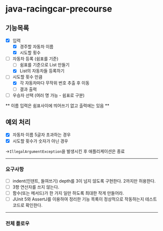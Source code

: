 # java-racingcar-precourse

## 기능목록

- [x]  입력
    - [x]  경주할 자동차 이름
    - [x]  시도할 횟수
- [ ]  자동차 등록 (쉼표를 기준)
    - [ ] 쉼표를 기준으로 List 만들기
    - [x] List의 자동차들 등록하기
- [ ]  시도할 횟수 만큼
    - [x]  각 자동차마다 무작위 번호 추출 후 이동
    - [ ]  결과 출력
- [ ]  우승자 선택 (여러 명 가능 - 쉼표로 구분)

** 이름 입력은 쉼표사이에 띄어쓰기 없고 출력에는 있음 **

## 예외 처리
- [x]  자동차 이름 5글자 초과하는 경우
- [x]  시도할 횟수가 숫자가 아닌 경우

→`IllegalArgumentException`을 발생시킨 후 애플리케이션은 종료

---
### 요구사항
- [ ] indent(인덴트, 들여쓰기) depth를 3이 넘지 않도록 구현한다. 2까지만 허용한다.
- [ ] 3항 연산자를 쓰지 않는다.
- [ ] 함수(또는 메서드)가 한 가지 일만 하도록 최대한 작게 만들어라.
- [ ] JUnit 5와 AssertJ를 이용하여 정리한 기능 목록이 정상적으로 작동하는지 테스트 코드로 확인한다.

---
### 전체 플로우 
